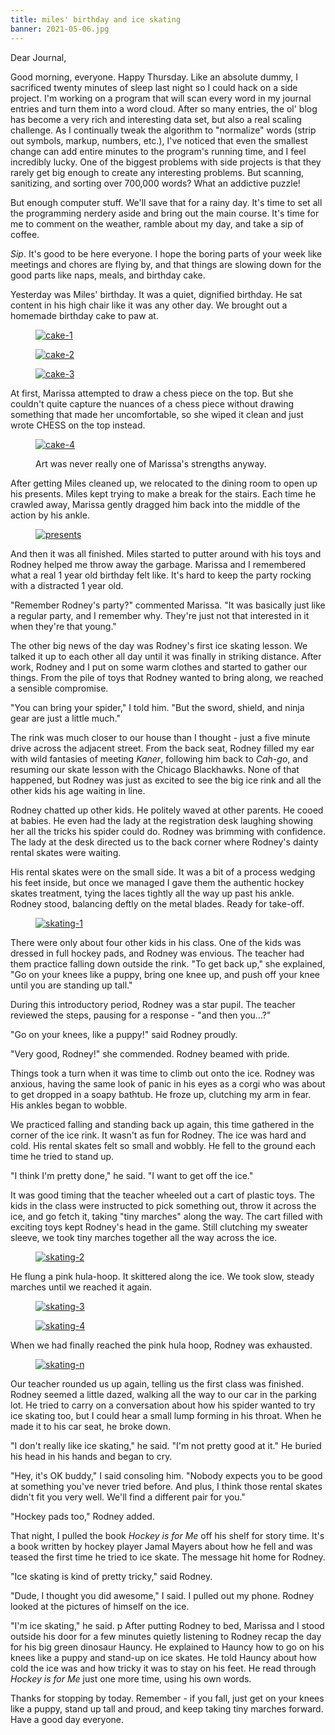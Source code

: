 ```yaml
---
title: miles' birthday and ice skating
banner: 2021-05-06.jpg
---
```


Dear Journal,

Good morning, everyone.  Happy Thursday.  Like an absolute dummy, I
sacrificed twenty minutes of sleep last night so I could hack on a
side project.  I'm working on a program that will scan every word in
my journal entries and turn them into a word cloud.  After so many
entries, the ol' blog has become a very rich and interesting data set,
but also a real scaling challenge.  As I continually tweak the
algorithm to "normalize" words (strip out symbols, markup, numbers,
etc.), I've noticed that even the smallest change can add entire
minutes to the program's running time, and I feel incredibly lucky.
One of the biggest problems with side projects is that they rarely get
big enough to create any interesting problems.  But scanning,
sanitizing, and sorting over 700,000 words?  What an addictive puzzle!

But enough computer stuff.  We'll save that for a rainy day.  It's
time to set all the programming nerdery aside and bring out the main
course.  It's time for me to comment on the weather, ramble about my
day, and take a sip of coffee.

_Sip_.  It's good to be here everyone.  I hope the boring parts of
your week like meetings and chores are flying by, and that things are
slowing down for the good parts like naps, meals, and birthday cake.

Yesterday was Miles' birthday.  It was a quiet, dignified birthday.
He sat content in his high chair like it was any other day.  We
brought out a homemade birthday cake to paw at.

<figure>
  <a href="/images/2021-05-06-cake-1.jpg">
    <img alt="cake-1" src="/images/2021-05-06-cake-1.jpg"/>
  </a>
</figure>

<figure>
  <a href="/images/2021-05-06-cake-2.jpg">
    <img alt="cake-2" src="/images/2021-05-06-cake-2.jpg"/>
  </a>
</figure>

<figure>
  <a href="/images/2021-05-06-cake-3.jpg">
    <img alt="cake-3" src="/images/2021-05-06-cake-3.jpg"/>
  </a>
</figure>

At first, Marissa attempted to draw a chess piece on the top.  But she
couldn't quite capture the nuances of a chess piece without drawing
something that made her uncomfortable, so she wiped it clean and just
wrote CHESS on the top instead.

<figure>
  <a href="/images/2021-05-06-cake-4.jpg">
    <img alt="cake-4" src="/images/2021-05-06-cake-4.jpg"/>
  </a>
  <figcaption><p>Art was never really one of Marissa's strengths anyway.</p></figcaption>
</figure>

After getting Miles cleaned up, we relocated to the dining room to
open up his presents.  Miles kept trying to make a break for the
stairs.  Each time he crawled away, Marissa gently dragged him back
into the middle of the action by his ankle.

<figure>
  <a href="/images/2021-05-06-presents.jpg">
    <img alt="presents" src="/images/2021-05-06-presents.jpg"/>
  </a>
</figure>

And then it was all finished.  Miles started to putter around with his
toys and Rodney helped me throw away the garbage.  Marissa and I
remembered what a real 1 year old birthday felt like.  It's hard to
keep the party rocking with a distracted 1 year old.

"Remember Rodney's party?" commented Marissa.  "It was basically just
like a regular party, and I remember why.  They're just not that
interested in it when they're that young."

The other big news of the day was Rodney's first ice skating lesson.
We talked it up to each other all day until it was finally in striking
distance.  After work, Rodney and I put on some warm clothes and
started to gather our things.  From the pile of toys that Rodney
wanted to bring along, we reached a sensible compromise.

"You can bring your spider," I told him.  "But the sword, shield, and
ninja gear are just a little much."

The rink was much closer to our house than I thought - just a five
minute drive across the adjacent street.  From the back seat, Rodney
filled my ear with wild fantasies of meeting _Kaner_, following him
back to _Cah-go_, and resuming our skate lesson with the Chicago
Blackhawks.  None of that happened, but Rodney was just as excited to
see the big ice rink and all the other kids his age waiting in line.

Rodney chatted up other kids.  He politely waved at other parents.  He
cooed at babies.  He even had the lady at the registration desk
laughing showing her all the tricks his spider could do.  Rodney was
brimming with confidence.  The lady at the desk directed us to the
back corner where Rodney's dainty rental skates were waiting.

His rental skates were on the small side.  It was a bit of a process
wedging his feet inside, but once we managed I gave them the authentic
hockey skates treatment, tying the laces tightly all the way up past
his ankle.  Rodney stood, balancing deftly on the metal blades.  Ready
for take-off.

<figure>
  <a href="/images/2021-05-06-skating-1.jpg">
    <img alt="skating-1" src="/images/2021-05-06-skating-1.jpg"/>
  </a>
</figure>

There were only about four other kids in his class.  One of the kids
was dressed in full hockey pads, and Rodney was envious.  The teacher
had them practice falling down outside the rink.  "To get back up,"
she explained, "Go on your knees like a puppy, bring one knee up, and
push off your knee until you are standing up tall."

During this introductory period, Rodney was a star pupil.  The teacher
reviewed the steps, pausing for a response - "and then you...?"

"Go on your knees, like a puppy!" said Rodney proudly.

"Very good, Rodney!" she commended.  Rodney beamed with pride.

Things took a turn when it was time to climb out onto the ice.  Rodney
was anxious, having the same look of panic in his eyes as a corgi who
was about to get dropped in a soapy bathtub.  He froze up, clutching
my arm in fear.  His ankles began to wobble.

We practiced falling and standing back up again, this time gathered in
the corner of the ice rink.  It wasn't as fun for Rodney.  The ice was
hard and cold.  His rental skates felt so small and wobbly.  He fell
to the ground each time he tried to stand up.

"I think I'm pretty done," he said.  "I want to get off the ice."

It was good timing that the teacher wheeled out a cart of plastic
toys.  The kids in the class were instructed to pick something out,
throw it across the ice, and go fetch it, taking "tiny marches" along
the way.  The cart filled with exciting toys kept Rodney's head in the
game.  Still clutching my sweater sleeve, we took tiny marches
together all the way across the ice.

<figure>
  <a href="/images/2021-05-06-skating-2.jpg">
    <img alt="skating-2" src="/images/2021-05-06-skating-2.jpg"/>
  </a>
</figure>

He flung a pink hula-hoop.  It skittered along the ice.  We took slow,
steady marches until we reached it again.

<figure>
  <a href="/images/2021-05-06-skating-3.jpg">
    <img alt="skating-3" src="/images/2021-05-06-skating-3.jpg"/>
  </a>
</figure>

<figure>
  <a href="/images/2021-05-06-skating-4.jpg">
    <img alt="skating-4" src="/images/2021-05-06-skating-4.jpg"/>
  </a>
</figure>


When we had finally reached the pink hula hoop, Rodney was exhausted.

<figure>
  <a href="/images/2021-05-06-skating-5.jpg">
    <img alt="skating-n" src="/images/2021-05-06-skating-5.jpg"/>
  </a>
</figure>

Our teacher rounded us up again, telling us the first class was
finished.  Rodney seemed a little dazed, walking all the way to our
car in the parking lot.  He tried to carry on a conversation about how
his spider wanted to try ice skating too, but I could hear a small
lump forming in his throat.  When he made it to his car seat, he broke
down.

"I don't really like ice skating," he said.  "I'm not pretty good at
it."  He buried his head in his hands and began to cry.

"Hey, it's OK buddy," I said consoling him.  "Nobody expects you to be
good at something you've never tried before.  And plus, I think those
rental skates didn't fit you very well.  We'll find a different pair
for you."

"Hockey pads too," Rodney added.

That night, I pulled the book _Hockey is for Me_ off his shelf for
story time.  It's a book written by hockey player Jamal Mayers about
how he fell and was teased the first time he tried to ice skate.  The
message hit home for Rodney.

"Ice skating is kind of pretty tricky," said Rodney.

"Dude, I thought you did awesome," I said.  I pulled out my phone.
Rodney looked at the pictures of himself on the ice.

"I'm ice skating," he said.
p
After putting Rodney to bed, Marissa and I stood outside his door for
a few minutes quietly listening to Rodney recap the day for his big
green dinosaur Hauncy.  He explained to Hauncy how to go on his knees
like a puppy and stand-up on ice skates.  He told Hauncy about how
cold the ice was and how tricky it was to stay on his feet.  He read
through _Hockey is for Me_ just one more time, using his own words.

Thanks for stopping by today.  Remember - if you fall, just get on
your knees like a puppy, stand up tall and proud, and keep taking tiny
marches forward.  Have a good day everyone.
